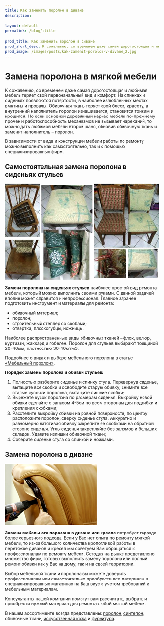 ```yaml
---
title: Как заменить поролон в диване
description:

layout: default
permalink: /blog/:title

prod_title: Как заменить поролон в диване
prod_short_desc: К сожалению, со временем даже самая дорогостоящая и любимая мебель теряет свой первоначальный вид и комфорт.
prod_image: /images/posts/kak-zamenit-porolon-v-divane_2.jpg
---
```

# Замена поролона в мягкой мебели

К сожалению, со временем даже самая дорогостоящая и любимая мебель теряет свой первоначальный вид и комфорт. На спинках и сиденьях появляются потертости, в наиболее излюбленных местах вмятины и провалы. Обивочная ткань теряет свой блеск, красоту, а внутренний наполнитель поролон изнашивается, становится тонким и крошится. Но если основной деревянный каркас мебели по-прежнему прочен и работоспособность механизмов не вызывает нареканий, то можно дать любимой мебели второй шанс, обновив обивочную ткань и заменит наполнитель – поролон.

В зависимости от вида и конструкции мебели работы по ремонту можно выполнить как самостоятельно, так и с помощью специализированных фирм.

## Самостоятельная замена поролона в сиденьях стульев
<img class="image right" src="/images/posts/kak-zamenit-porolon-v-divane_1.jpg"/>

**Замена поролона на сиденьях стульев** наиболее простой вид ремонта мебели, который можно выполнить своими руками. С данной задачей вполне может справится и непрофессионал. Главное заранее подготовить инструмент и материалы для ремонта:

- обивочный материал;
- поролон;
- строительный степлер со скобами;
- отвертка, плоскогубцы, ножницы.

Наиболее распространенные виды обивочных тканей – флок, велюр, куртизан, жаккард и гобелен. Поролон для стульев выбирают толщиной 20-40мм, плотностью 30-40кг/м3.

Подробнее о видах и выборе мебельного поролона в статье [«Мебельный поролон»](/blog/mebelniy-porolon).

**Порядок замены поролона и обивки стульев:**

1. Полностью разберите сиденье и спинку стула. Перевернув сиденье, вытащите все скобки и освободите старую обивку, снимите все старые кусочки поролона, вытащите лишние скобки;
2. Вырежете кусок поролона по размерам сиденья. Выкройку новой обивки сделайте с запасом 4-5см по всем сторонам для подгибки и крепления скобками;
3. Расстелите выкройку обивки на ровной поверхности, по центру расположите поролон, сверху сиденье стула. Аккуратно и равномерно натягивая обивку закрепите ее скобками на обратной стороне сиденья. Углы сиденья закрепляйте без заломов и больших складок. Удалите излишки обивочной ткани;
4. Соберите сиденье стула со спинкой и ножками.

## Замена поролона в диване
<img class="image right" src="/images/posts/kak-zamenit-porolon-v-divane_2.jpg"/>

**Замена мебельного поролона в диване или кресле** потребует гораздо более серьезного подхода. Если у Вас нет опыта по ремонту мягкой мебели, то из-за большого количества кропотливой работы в перетяжке диванов и кресел мы советуем Вам обращаться к профессионалам по ремонту мебели. Сегодня на рынке представлено множество фирм, готовых выполнить замену поролона или полный ремонт обивки как у Вас на дому, так и на своей территории.

Выбор мебельной ткани и поролона вы можете доверить профессионалам или самостоятельно приобрести все материалы в специализированных магазинах на Ваш вкус с учетом требований к мебельным материалам.

Консультанты нашей компании помогут вам рассчитать, выбрать и приобрести нужный материал для ремонта любой мягкой мебели.

В нашем ассортименте всегда представлены: [поролон](/catalog/porolon/), [синтепон](/catalog/napolniteli-dlya-myagkoj-mebeli/), обивочные ткани, [искусственная кожа](/catalog/iskusstvennaya-kozha/) и [фурнитура](/catalog/furnitura-dlya-obivki-klej/).